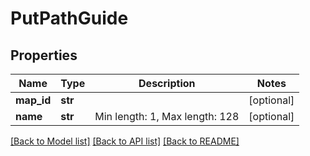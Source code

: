 # PutPathGuide

## Properties
Name | Type | Description | Notes
------------ | ------------- | ------------- | -------------
**map_id** | **str** |  | [optional] 
**name** | **str** | Min length: 1, Max length: 128 | [optional] 

[[Back to Model list]](../README.md#documentation-for-models) [[Back to API list]](../README.md#documentation-for-api-endpoints) [[Back to README]](../README.md)

